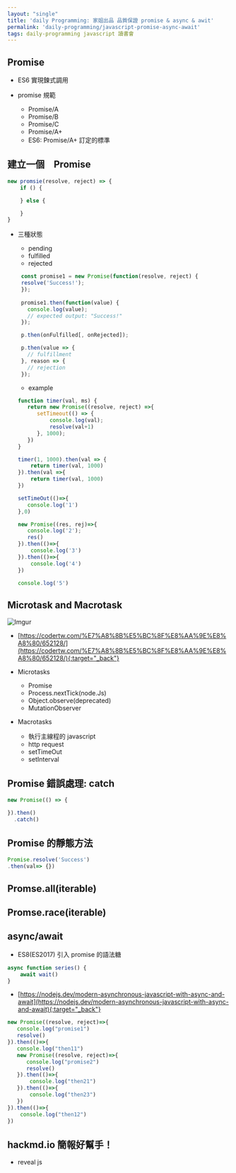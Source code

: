 ```yaml
---
layout: "single"
title: 'daily Programming: 家姐出品 品質保證 promise & async & awit'
permalink: 'daily-programming/javascript-promise-async-await'
tags: daily-programming javascript 讀書會
---
```


## Promise 

- ES6 實現鍊式調用

- promise 規範

   - Promise/A
   - Promise/B
   - Promise/C
   - Promise/A+
   - ES6: Promise/A+ 訂定的標準

## 建立一個　Promise


~~~js
new promsie(resolve, reject) => {
    if () {

    } else {

    }
}
~~~

- 三種狀態

   - pending
   - fulfilled
   - rejected


   ~~~js
    const promise1 = new Promise(function(resolve, reject) {
    resolve('Success!');
    });
    
    promise1.then(function(value) {
      console.log(value);
      // expected output: "Success!"
    });
   ~~~


   ~~~js
    p.then(onFulfilled[, onRejected]);
 
    p.then(value => {
      // fulfillment
    }, reason => {
      // rejection
    });
   ~~~

   - example

   ~~~js
   function timer(val, ms) {
      return new Promise((resolve, reject) =>{
         setTimeout(() => {
             console.log(val);
             resolve(val+1)
         }, 1000);
      })
   }

   timer(1, 1000).then(val => {
       return timer(val, 1000)
   }).then(val =>{
       return timer(val, 1000)
   })
   ~~~


   ~~~js
   setTimeOut(()=>{
      console.log('1')  
   },0)

   new Promise((res, rej)=>{
      console.log('2');
      res()
   }).then(()=>{
       console.log('3')
   }).then(()=>{
       console.log('4')
   })

   console.log('5')
   ~~~

## Microtask and Macrotask

![Imgur](https://i.imgur.com/THGRwWT.jpg)

- [https://codertw.com/%E7%A8%8B%E5%BC%8F%E8%AA%9E%E8%A8%80/652128/](https://codertw.com/%E7%A8%8B%E5%BC%8F%E8%AA%9E%E8%A8%80/652128/){:target="_back"}

- Microtasks
   - Promise
   - Process.nextTick(node.Js)
   - Object.observe(deprecated)
   - MutationObserver

- Macrotasks 
   - 執行主線程的 javascript
   - http request
   - setTimeOut
   - setInterval

## Promise 錯誤處理: catch

~~~js
new Promise(() => {

}).then()
  .catch()
~~~

## Promise 的靜態方法

~~~js
Promise.resolve('Success')
.then(val=> {})
~~~

## Promse.all(iterable)

## Promse.race(iterable)

## async/await

- ES8(ES2017) 引入 promise 的語法糖

~~~js
async function series() {
    await wait()
}
~~~

- [https://nodejs.dev/modern-asynchronous-javascript-with-async-and-await](https://nodejs.dev/modern-asynchronous-javascript-with-async-and-await){:target="_back"}

~~~js
new Promise((resolve, reject)=>{
   console.log("promise1")
   resolve()
}).then(()=>{
   console.log("then11")
   new Promise((resolve, reject)=>{
      console.log("promise2")
      resolve()
   }).then(()=>{
       console.log("then21")
   }).then(()=>{
       console.log("then23")
   })
}).then(()=>{
    console.log("then12")
})
~~~

## hackmd.io 簡報好幫手！

- reveal js